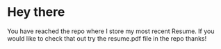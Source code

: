 # Hey there

You have reached the repo where I store my most recent Resume. If you would like to check that out try the resume.pdf file in the repo thanks!
